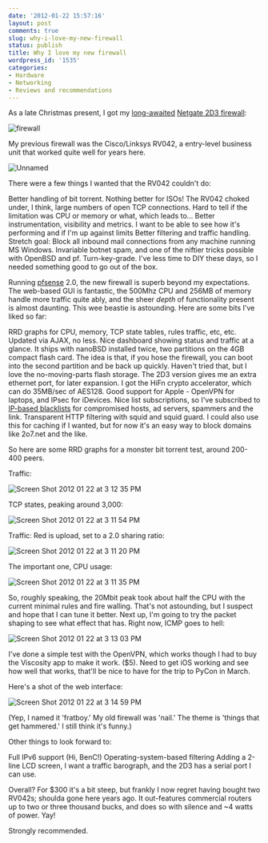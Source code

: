 ```yaml
---
date: '2012-01-22 15:57:16'
layout: post
comments: true
slug: why-i-love-my-new-firewall
status: publish
title: Why I love my new firewall
wordpress_id: '1535'
categories:
- Hardware
- Networking
- Reviews and recommendations
---
```


As a late Christmas present, I got my [long-awaited](http://fnord.phfactor.net/2008/11/17/why-cant-i-find-this-firewall/) [Netgate 2D3 firewall](http://store.netgate.com/Netgate-m1n1wall-2D3-2D13-Red-P218C83.aspx):  

![firewall](http://fnord.phfactor.net/wp-content/uploads/2012/01/m1n1wall-2D13-red-system.jpg)




My previous firewall was the Cisco/Linksys RV042, a entry-level business unit that worked quite well for years here.




![Unnamed](http://fnord.phfactor.net/wp-content/uploads/2012/01/unnamed.jpg)




There were a few things I wanted that the RV042 couldn't do:




Better handling of bit torrent. Nothing better for ISOs! The RV042 choked under, I think, large numbers of open TCP connections. Hard to tell if the limitation was CPU or memory or what, which leads to…
Better instrumentation, visibility and metrics. I want to be able to see how it's performing and if I'm up against limits
Better filtering and traffic handling.
Stretch goal: Block all inbound mail connections from any machine running MS Windows. Invariable botnet spam, and one of the niftier tricks possible with OpenBSD and pf.
Turn-key-grade. I've less time to DIY these days, so I needed something good to go out of the box.


Running [pfsense](http://www.pfsense.org/) 2.0, the new firewall is superb beyond my expectations. The web-based GUI is fantastic, the 500Mhz CPU and 256MB of memory handle more traffic quite ably, and the sheer _depth_ of functionality present is almost daunting. This wee beastie is astounding. Here are some bits I've liked so far:




RRD graphs for CPU, memory, TCP state tables, rules traffic, etc, etc. Updated via AJAX, no less.
Nice dashboard showing status and traffic at a glance.
It ships with nanoBSD installed twice, two partitions on the 4GB compact flash card. The idea is that, if you hose the firewall, you can boot into the second partition and be back up quickly. Haven't tried that, but I love the no-moving-parts flash storage.
The 2D3 version gives me an extra ethernet port, for later expansion.
I got the HiFn crypto accelerator, which can do 35MB/sec of AES128.
Good support for Apple - OpenVPN for laptops, and IPsec for iDevices.
Nice list subscriptions, so I've subscribed to [IP-based blacklists](http://doc.pfsense.org/index.php/IP_Blocklist) for compromised hosts, ad servers, spammers and the link.
Transparent HTTP filtering with squid and squid guard. I could also use this for caching if I wanted, but for now it's an easy way to block domains like 2o7.net and the like.


So here are some RRD graphs for a monster bit torrent test, around 200-400 peers.  

Traffic:  

![Screen Shot 2012 01 22 at 3 12 35 PM](http://fnord.phfactor.net/wp-content/uploads/2012/01/Screen-Shot-2012-01-22-at-3.12.35-PM.png)




TCP states, peaking around 3,000:  

![Screen Shot 2012 01 22 at 3 11 54 PM](http://fnord.phfactor.net/wp-content/uploads/2012/01/Screen-Shot-2012-01-22-at-3.11.54-PM.png)




Traffic: Red is upload, set to a 2.0 sharing ratio:  

![Screen Shot 2012 01 22 at 3 11 20 PM](http://fnord.phfactor.net/wp-content/uploads/2012/01/Screen-Shot-2012-01-22-at-3.11.20-PM.png)




The important one, CPU usage:  

![Screen Shot 2012 01 22 at 3 11 35 PM](http://fnord.phfactor.net/wp-content/uploads/2012/01/Screen-Shot-2012-01-22-at-3.11.35-PM.png)




So, roughly speaking, the 20Mbit peak took about half the CPU with the current minimal rules and fire walling. That's not astounding, but I suspect and hope that I can tune it better. Next up, I'm going to try the packet shaping to see what effect that has. Right now, ICMP goes to hell:  

![Screen Shot 2012 01 22 at 3 13 03 PM](http://fnord.phfactor.net/wp-content/uploads/2012/01/Screen-Shot-2012-01-22-at-3.13.03-PM.png)




I've done a simple test with the OpenVPN, which works though I had to buy the Viscosity app to make it work. ($5). Need to get iOS working and see how well that works, that'll be nice to have for the trip to PyCon in March. 




Here's a shot of the web interface:  

![Screen Shot 2012 01 22 at 3 14 59 PM](http://fnord.phfactor.net/wp-content/uploads/2012/01/Screen-Shot-2012-01-22-at-3.14.59-PM.png)




(Yep, I named it 'fratboy.' My old firewall was 'nail.' The theme is 'things that get hammered.' I still think it's funny.)




Other things to look forward to:




Full IPv6 support (Hi, BenC!)
Operating-system-based filtering
Adding a 2-line LCD screen, I want a traffic barograph, and the 2D3 has a serial port I can use.


Overall? For $300 it's a bit steep, but frankly I now regret having bought two RV042s; shoulda gone here years ago. It out-features commercial routers up to two or three thousand bucks, and does so with silence and ~4 watts of power. Yay!




Strongly recommended.



